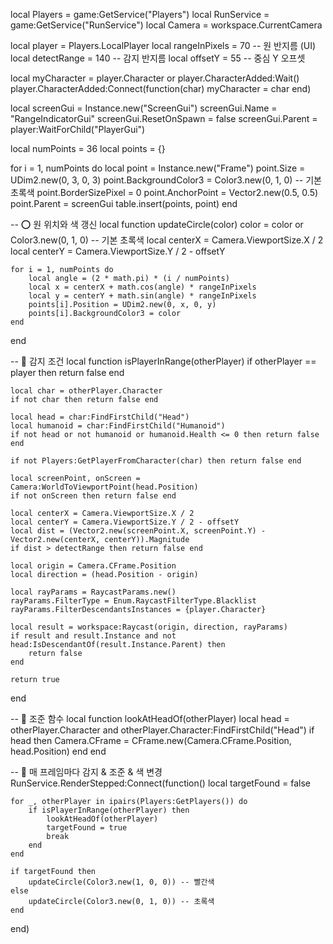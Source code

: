local Players = game:GetService("Players")
local RunService = game:GetService("RunService")
local Camera = workspace.CurrentCamera

local player = Players.LocalPlayer
local rangeInPixels = 70        -- 원 반지름 (UI)
local detectRange = 140        -- 감지 반지름
local offsetY = 55              -- 중심 Y 오프셋

local myCharacter = player.Character or player.CharacterAdded:Wait()
player.CharacterAdded:Connect(function(char)
	myCharacter = char
end)

local screenGui = Instance.new("ScreenGui")
screenGui.Name = "RangeIndicatorGui"
screenGui.ResetOnSpawn = false
screenGui.Parent = player:WaitForChild("PlayerGui")

local numPoints = 36
local points = {}

for i = 1, numPoints do
	local point = Instance.new("Frame")
	point.Size = UDim2.new(0, 3, 0, 3)
	point.BackgroundColor3 = Color3.new(0, 1, 0) -- 기본 초록색
	point.BorderSizePixel = 0
	point.AnchorPoint = Vector2.new(0.5, 0.5)
	point.Parent = screenGui
	table.insert(points, point)
end

-- ⭕ 원 위치와 색 갱신
local function updateCircle(color)
	color = color or Color3.new(0, 1, 0) -- 기본 초록색
	local centerX = Camera.ViewportSize.X / 2
	local centerY = Camera.ViewportSize.Y / 2 - offsetY

	for i = 1, numPoints do
		local angle = (2 * math.pi) * (i / numPoints)
		local x = centerX + math.cos(angle) * rangeInPixels
		local y = centerY + math.sin(angle) * rangeInPixels
		points[i].Position = UDim2.new(0, x, 0, y)
		points[i].BackgroundColor3 = color
	end
end

-- 🎯 감지 조건
local function isPlayerInRange(otherPlayer)
	if otherPlayer == player then return false end

	local char = otherPlayer.Character
	if not char then return false end

	local head = char:FindFirstChild("Head")
	local humanoid = char:FindFirstChild("Humanoid")
	if not head or not humanoid or humanoid.Health <= 0 then return false end

	if not Players:GetPlayerFromCharacter(char) then return false end

	local screenPoint, onScreen = Camera:WorldToViewportPoint(head.Position)
	if not onScreen then return false end

	local centerX = Camera.ViewportSize.X / 2
	local centerY = Camera.ViewportSize.Y / 2 - offsetY
	local dist = (Vector2.new(screenPoint.X, screenPoint.Y) - Vector2.new(centerX, centerY)).Magnitude
	if dist > detectRange then return false end

	local origin = Camera.CFrame.Position
	local direction = (head.Position - origin)

	local rayParams = RaycastParams.new()
	rayParams.FilterType = Enum.RaycastFilterType.Blacklist
	rayParams.FilterDescendantsInstances = {player.Character}

	local result = workspace:Raycast(origin, direction, rayParams)
	if result and result.Instance and not head:IsDescendantOf(result.Instance.Parent) then
		return false
	end

	return true
end

-- 🎯 조준 함수
local function lookAtHeadOf(otherPlayer)
	local head = otherPlayer.Character and otherPlayer.Character:FindFirstChild("Head")
	if head then
		Camera.CFrame = CFrame.new(Camera.CFrame.Position, head.Position)
	end
end

-- 🔁 매 프레임마다 감지 & 조준 & 색 변경
RunService.RenderStepped:Connect(function()
	local targetFound = false

	for _, otherPlayer in ipairs(Players:GetPlayers()) do
		if isPlayerInRange(otherPlayer) then
			lookAtHeadOf(otherPlayer)
			targetFound = true
			break
		end
	end

	if targetFound then
		updateCircle(Color3.new(1, 0, 0)) -- 빨간색
	else
		updateCircle(Color3.new(0, 1, 0)) -- 초록색
	end
end)
